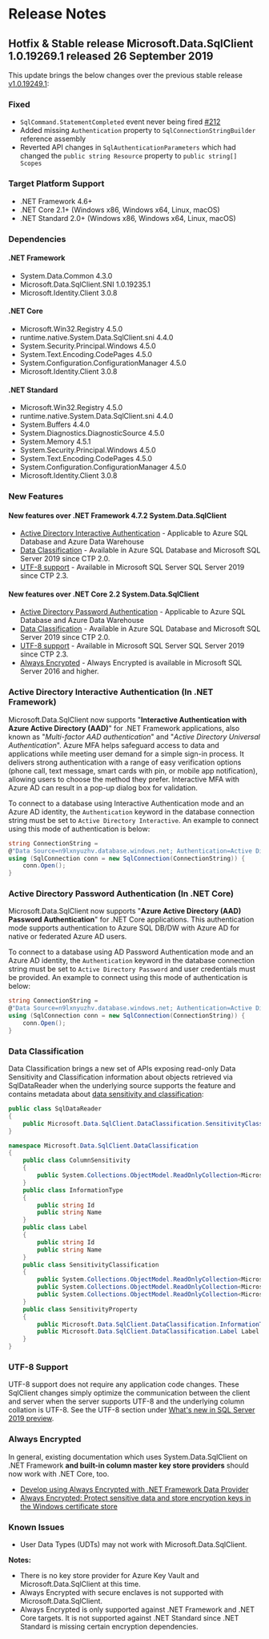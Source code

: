 # Release Notes

## Hotfix & Stable release Microsoft.Data.SqlClient 1.0.19269.1 released 26 September 2019

This update brings the below changes over the previous stable release [v1.0.19249.1](1.0.19249.1.md):

### Fixed

- `SqlCommand.StatementCompleted` event never being fired [#212](https://github.com/dotnet/SqlClient/issues/212)
- Added missing `Authentication` property to `SqlConnectionStringBuilder` reference assembly
- Reverted API changes in `SqlAuthenticationParameters` which had changed the `public string Resource` property to `public string[] Scopes`

### Target Platform Support

- .NET Framework 4.6+
- .NET Core 2.1+ (Windows x86, Windows x64, Linux, macOS)
- .NET Standard 2.0+ (Windows x86, Windows x64, Linux, macOS)

### Dependencies

#### .NET Framework

- System.Data.Common 4.3.0
- Microsoft.Data.SqlClient.SNI 1.0.19235.1
- Microsoft.Identity.Client 3.0.8

#### .NET Core

- Microsoft.Win32.Registry 4.5.0
- runtime.native.System.Data.SqlClient.sni 4.4.0
- System.Security.Principal.Windows 4.5.0
- System.Text.Encoding.CodePages 4.5.0
- System.Configuration.ConfigurationManager 4.5.0
- Microsoft.Identity.Client 3.0.8

#### .NET Standard

- Microsoft.Win32.Registry 4.5.0
- runtime.native.System.Data.SqlClient.sni 4.4.0
- System.Buffers 4.4.0
- System.Diagnostics.DiagnosticSource 4.5.0
- System.Memory 4.5.1
- System.Security.Principal.Windows 4.5.0
- System.Text.Encoding.CodePages 4.5.0
- System.Configuration.ConfigurationManager 4.5.0
- Microsoft.Identity.Client 3.0.8

### New Features

#### New features over .NET Framework 4.7.2 System.Data.SqlClient

- [Active Directory Interactive Authentication](#active-directory-interactive-authentication-(In-.net-framework)) - Applicable to Azure SQL Database and Azure Data Warehouse
- [Data Classification](#data-classification) - Available in Azure SQL Database and Microsoft SQL Server 2019 since CTP 2.0.
- [UTF-8 support](#utf-8-support) - Available in Microsoft SQL Server SQL Server 2019 since CTP 2.3.

#### New features over .NET Core 2.2 System.Data.SqlClient

- [Active Directory Password Authentication](#active-directory-password-authentication-(in-.net-core)) - Applicable to Azure SQL Database and Azure Data Warehouse
- [Data Classification](#data-classification) - Available in Azure SQL Database and Microsoft SQL Server 2019 since CTP 2.0.
- [UTF-8 support](#utf-8-support) - Available in Microsoft SQL Server SQL Server 2019 since CTP 2.3.
- [Always Encrypted](#always-encrypted) - Always Encrypted is available in Microsoft SQL Server 2016 and higher.

### Active Directory Interactive Authentication (In .NET Framework)

Microsoft.Data.SqlClient now supports "**Interactive Authentication with Azure Active Directory (AAD)**" for .NET Framework applications, also known as "*Multi-factor AAD authentication*" and "*Active Directory Universal Authentication*". Azure MFA helps safeguard access to data and applications while meeting user demand for a simple sign-in process. It delivers strong authentication with a range of easy verification options (phone call, text message, smart cards with pin, or mobile app notification), allowing users to choose the method they prefer. Interactive MFA with Azure AD can result in a pop-up dialog box for validation.

To connect to a database using Interactive Authentication mode and an Azure AD identity, the `Authentication` keyword in the database connection string must be set to `Active Directory Interactive`. An example to connect using this mode of authentication is below:

```C#
string ConnectionString =
@"Data Source=n9lxnyuzhv.database.windows.net; Authentication=Active Directory Interactive; Initial Catalog=testdb;";
using (SqlConnection conn = new SqlConnection(ConnectionString)) {
    conn.Open();
}
```

### Active Directory Password Authentication (In .NET Core)
Microsoft.Data.SqlClient now supports "**Azure Active Directory (AAD) Password Authentication**" for .NET Core applications. This authentication mode supports authentication to Azure SQL DB/DW with Azure AD for native or federated Azure AD users.

To connect to a database using AD Password Authentication mode and an Azure AD identity, the `Authentication` keyword in the database connection string must be set to `Active Directory Password` and user credentials must be provided. An example to connect using this mode of authentication is below:

```C#
string ConnectionString =
@"Data Source=n9lxnyuzhv.database.windows.net; Authentication=Active Directory Password; Initial Catalog=testdb;UID=user@domain.com;PWD=***";
using (SqlConnection conn = new SqlConnection(ConnectionString)) {
    conn.Open();
}
```

### Data Classification

Data Classification brings a new set of APIs exposing read-only Data Sensitivity and Classification information about objects retrieved via SqlDataReader when the underlying source supports the feature and contains metadata about [data sensitivity and classification](https://docs.microsoft.com/sql/relational-databases/security/sql-data-discovery-and-classification?view=sql-server-2017):

```C#
public class SqlDataReader
{
    public Microsoft.Data.SqlClient.DataClassification.SensitivityClassification SensitivityClassification
}

namespace Microsoft.Data.SqlClient.DataClassification
{
    public class ColumnSensitivity
    {
        public System.Collections.ObjectModel.ReadOnlyCollection<Microsoft.Data.SqlClient.DataClassification.SensitivityProperty> SensitivityProperties
    }
    public class InformationType
    {
        public string Id
        public string Name
    }
    public class Label
    {
        public string Id
        public string Name
    }
    public class SensitivityClassification
    {
        public System.Collections.ObjectModel.ReadOnlyCollection<Microsoft.Data.SqlClient.DataClassification.ColumnSensitivity> ColumnSensitivities
        public System.Collections.ObjectModel.ReadOnlyCollection<Microsoft.Data.SqlClient.DataClassification.InformationType> InformationTypes
        public System.Collections.ObjectModel.ReadOnlyCollection<Microsoft.Data.SqlClient.DataClassification.Label> Labels
    }
    public class SensitivityProperty
    {
        public Microsoft.Data.SqlClient.DataClassification.InformationType InformationType
        public Microsoft.Data.SqlClient.DataClassification.Label Label
    }
}
```

### UTF-8 Support

UTF-8 support does not require any application code changes. These SqlClient changes simply optimize the communication between the client and server when the server supports UTF-8 and the underlying column collation is UTF-8. See the UTF-8 section under [What's new in SQL Server 2019 preview](https://docs.microsoft.com/sql/sql-server/what-s-new-in-sql-server-ver15?view=sqlallproducts-allversions#utf-8-support-ctp-23).

### Always Encrypted

In general, existing documentation which uses System.Data.SqlClient on .NET Framework **and built-in column master key store providers** should now work with .NET Core, too.

- [Develop using Always Encrypted with .NET Framework Data Provider](https://docs.microsoft.com/sql/relational-databases/security/encryption/develop-using-always-encrypted-with-net-framework-data-provider?view=sql-server-2017)
- [Always Encrypted: Protect sensitive data and store encryption keys in the Windows certificate store](https://docs.microsoft.com/azure/sql-database/sql-database-always-encrypted)

### Known Issues

- User Data Types (UDTs) may not work with Microsoft.Data.SqlClient.

**Notes:**

- There is no key store provider for Azure Key Vault and Microsoft.Data.SqlClient at this time.
- Always Encrypted with secure enclaves is not supported with Microsoft.Data.SqlClient.
- Always Encrypted is only supported against .NET Framework and .NET Core targets. It is not supported against .NET Standard since .NET Standard is missing certain encryption dependencies.
